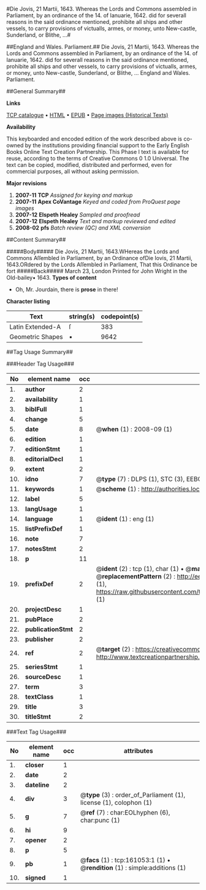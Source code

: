 #Die Jovis, 21 Martii, 1643. Whereas the Lords and Commons assembled in Parliament, by an ordinance of the 14. of Ianuarie, 1642. did for severall reasons in the said ordinance mentioned, prohibite all ships and other vessels, to carry provisions of victualls, armes, or money, unto New-castle, Sunderland, or Blithe, ...#

##England and Wales. Parliament.##
Die Jovis, 21 Martii, 1643. Whereas the Lords and Commons assembled in Parliament, by an ordinance of the 14. of Ianuarie, 1642. did for severall reasons in the said ordinance mentioned, prohibite all ships and other vessels, to carry provisions of victualls, armes, or money, unto New-castle, Sunderland, or Blithe, ...
England and Wales. Parliament.

##General Summary##

**Links**

[TCP catalogue](http://www.ota.ox.ac.uk/tcp/)  • 
[HTML](http://tei.it.ox.ac.uk/tcp/Texts-HTML/free/A83/A83624.html)  • 
[EPUB](http://tei.it.ox.ac.uk/tcp/Texts-EPUB/free/A83/A83624.epub) • 
[Page images (Historical Texts)](https://data.historicaltexts.jisc.ac.uk/view?pubId=eebo-99870693e&pageId=eebo-99870693e-161053-1)

**Availability**

This keyboarded and encoded edition of the
	       work described above is co-owned by the institutions
	       providing financial support to the Early English Books
	       Online Text Creation Partnership. This Phase I text is
	       available for reuse, according to the terms of Creative
	       Commons 0 1.0 Universal. The text can be copied,
	       modified, distributed and performed, even for
	       commercial purposes, all without asking permission.

**Major revisions**

1. __2007-11__ __TCP__ *Assigned for keying and markup*
1. __2007-11__ __Apex CoVantage__ *Keyed and coded from ProQuest page images*
1. __2007-12__ __Elspeth Healey__ *Sampled and proofread*
1. __2007-12__ __Elspeth Healey__ *Text and markup reviewed and edited*
1. __2008-02__ __pfs__ *Batch review (QC) and XML conversion*

##Content Summary##

#####Body#####
Die Jovis, 21 Martii, 1643.WHereas the Lords and Commons Aſſembled in Parliament, by an Ordinance ofDie Iovis, 21 Martii, 1643.ORdered by the Lords Aſſembled in Parliament, That this Ordinance be fort
#####Back#####
March 23, London Printed for John Wright in the Old-bailey▪ 1643.
**Types of content**

  * Oh, Mr. Jourdain, there is **prose** in there!

**Character listing**


|Text|string(s)|codepoint(s)|
|---|---|---|
|Latin Extended-A|ſ|383|
|Geometric Shapes|▪|9642|

##Tag Usage Summary##

###Header Tag Usage###

|No|element name|occ|attributes|
|---|---|---|---|
|1.|__author__|2||
|2.|__availability__|1||
|3.|__biblFull__|1||
|4.|__change__|5||
|5.|__date__|8| @__when__ (1) : 2008-09 (1)|
|6.|__edition__|1||
|7.|__editionStmt__|1||
|8.|__editorialDecl__|1||
|9.|__extent__|2||
|10.|__idno__|7| @__type__ (7) : DLPS (1), STC (3), EEBO-CITATION (1), PROQUEST (1), VID (1)|
|11.|__keywords__|1| @__scheme__ (1) : http://authorities.loc.gov/ (1)|
|12.|__label__|5||
|13.|__langUsage__|1||
|14.|__language__|1| @__ident__ (1) : eng (1)|
|15.|__listPrefixDef__|1||
|16.|__note__|7||
|17.|__notesStmt__|2||
|18.|__p__|11||
|19.|__prefixDef__|2| @__ident__ (2) : tcp (1), char (1)  •  @__matchPattern__ (2) : ([0-9\-]+):([0-9IVX]+) (1), (.+) (1)  •  @__replacementPattern__ (2) : http://eebo.chadwyck.com/downloadtiff?vid=$1&page=$2 (1), https://raw.githubusercontent.com/textcreationpartnership/Texts/master/tcpchars.xml#$1 (1)|
|20.|__projectDesc__|1||
|21.|__pubPlace__|2||
|22.|__publicationStmt__|2||
|23.|__publisher__|2||
|24.|__ref__|2| @__target__ (2) : https://creativecommons.org/publicdomain/zero/1.0/ (1), http://www.textcreationpartnership.org/docs/. (1)|
|25.|__seriesStmt__|1||
|26.|__sourceDesc__|1||
|27.|__term__|3||
|28.|__textClass__|1||
|29.|__title__|3||
|30.|__titleStmt__|2||


###Text Tag Usage###

|No|element name|occ|attributes|
|---|---|---|---|
|1.|__closer__|1||
|2.|__date__|2||
|3.|__dateline__|2||
|4.|__div__|3| @__type__ (3) : order_of_Parliament (1), license (1), colophon (1)|
|5.|__g__|7| @__ref__ (7) : char:EOLhyphen (6), char:punc (1)|
|6.|__hi__|9||
|7.|__opener__|2||
|8.|__p__|5||
|9.|__pb__|1| @__facs__ (1) : tcp:161053:1 (1)  •  @__rendition__ (1) : simple:additions (1)|
|10.|__signed__|1||
